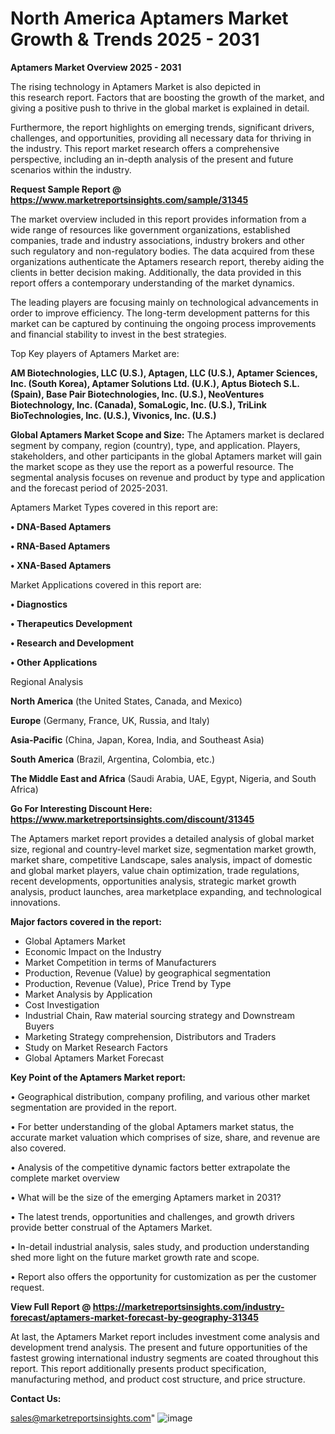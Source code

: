  # North America Aptamers Market Growth & Trends 2025 - 2031

<Strong> Aptamers Market Overview 2025 - 2031</strong>

The rising technology in Aptamers Market is also depicted in this research report. Factors that are boosting the growth of the market, and giving a positive push to thrive in the global market is explained in detail.

Furthermore, the report highlights on emerging trends, significant drivers, challenges, and opportunities, providing all necessary data for thriving in the industry. This report market research offers a comprehensive perspective, including an in-depth analysis of the present and future scenarios within the industry.

<strong>Request Sample Report @ <a href=https://www.marketreportsinsights.com/sample/31345>https://www.marketreportsinsights.com/sample/31345</a></strong>

The market overview included in this report provides information from a wide range of resources like government organizations, established companies, trade and industry associations, industry brokers and other such regulatory and non-regulatory bodies. The data acquired from these organizations authenticate the Aptamers research report, thereby aiding the clients in better decision making. Additionally, the data provided in this report offers a contemporary understanding of the market dynamics.

The leading players are focusing mainly on technological advancements in order to improve efficiency. The long-term development patterns for this market can be captured by continuing the ongoing process improvements and financial stability to invest in the best strategies.

Top Key players of Aptamers Market are:

<strong>AM Biotechnologies, LLC (U.S.), Aptagen, LLC (U.S.), Aptamer Sciences, Inc. (South Korea), Aptamer Solutions Ltd. (U.K.), Aptus Biotech S.L. (Spain), Base Pair Biotechnologies, Inc. (U.S.), NeoVentures Biotechnology, Inc. (Canada), SomaLogic, Inc. (U.S.), TriLink BioTechnologies, Inc. (U.S.), Vivonics, Inc. (U.S.)</strong>

<strong><b>Global Aptamers Market Scope and Size:</b></strong>
The Aptamers market is declared segment by company, region (country), type, and application. Players, stakeholders, and other participants in the global Aptamers market will gain the market scope as they use the report as a powerful resource. The segmental analysis focuses on revenue and product by type and application and the forecast period of 2025-2031.

Aptamers Market Types covered in this report are:

<strong>• DNA-Based Aptamers

• RNA-Based Aptamers

• XNA-Based Aptamers</strong>

Market Applications covered in this report are:

<strong>• Diagnostics

• Therapeutics Development

• Research and Development

• Other Applications</strong> 

Regional Analysis

<strong>North America</strong> (the United States, Canada, and Mexico)

<strong>Europe</strong> (Germany, France, UK, Russia, and Italy)

<strong>Asia-Pacific</strong> (China, Japan, Korea, India, and Southeast Asia)

<strong>South America</strong> (Brazil, Argentina, Colombia, etc.)

<strong>The Middle East and Africa</strong> (Saudi Arabia, UAE, Egypt, Nigeria, and South Africa)

<strong>Go For Interesting Discount Here: <a href=https://www.marketreportsinsights.com/discount/31345>https://www.marketreportsinsights.com/discount/31345</a></strong>

The Aptamers market report provides a detailed analysis of global market size, regional and country-level market size, segmentation market growth, market share, competitive Landscape, sales analysis, impact of domestic and global market players, value chain optimization, trade regulations, recent developments, opportunities analysis, strategic market growth analysis, product launches, area marketplace expanding, and technological innovations.

<strong><b>Major factors covered in the report:</b></strong>
<ul>
  <li>Global Aptamers Market </li>
  <li>Economic Impact on the Industry</li>
  <li>Market Competition in terms of Manufacturers</li>
  <li>Production, Revenue (Value) by geographical segmentation</li>
  <li>Production, Revenue (Value), Price Trend by Type</li>
  <li>Market Analysis by Application</li>
  <li>Cost Investigation</li>
  <li>Industrial Chain, Raw material sourcing strategy and Downstream Buyers</li>
  <li>Marketing Strategy comprehension, Distributors and Traders</li>
  <li>Study on Market Research Factors</li>
  <li>Global Aptamers Market Forecast</li>
</ul>

<strong><b>Key Point of the Aptamers Market report:</b></strong>

• Geographical distribution, company profiling, and various other market segmentation are provided in the report.

• For better understanding of the global Aptamers market status, the accurate market valuation which comprises of size, share, and revenue are also covered.

• Analysis of the competitive dynamic factors better extrapolate the complete market overview

• What will be the size of the emerging Aptamers market in 2031?

• The latest trends, opportunities and challenges, and growth drivers provide better construal of the Aptamers Market.

• In-detail industrial analysis, sales study, and production understanding shed more light on the future market growth rate and scope.

• Report also offers the opportunity for customization as per the customer request.

<strong><b>View Full Report @ <a href=https://marketreportsinsights.com/industry-forecast/aptamers-market-forecast-by-geography-31345>https://marketreportsinsights.com/industry-forecast/aptamers-market-forecast-by-geography-31345</a></b></strong>


At last, the Aptamers Market report includes investment come analysis and development trend analysis. The present and future opportunities of the fastest growing international industry segments are coated throughout this report. This report additionally presents product specification, manufacturing method, and product cost structure, and price structure.

<strong>Contact Us:</strong>

sales@marketreportsinsights.com"
![image](https://github.com/user-attachments/assets/bfdb9e56-e4c4-480d-bd71-b5cf547d7b48)
